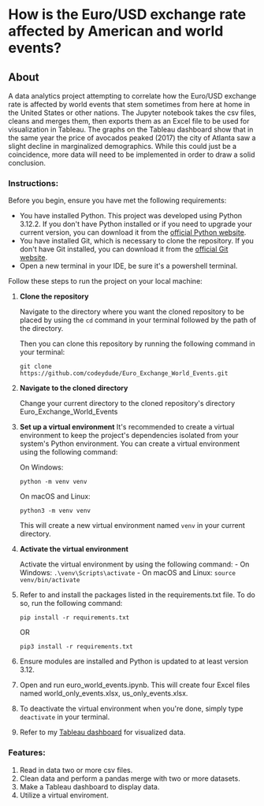 # How is the Euro/USD exchange rate affected by American and world events?

## About
A data analytics project attempting to correlate how the Euro/USD exchange rate is affected by world events that stem sometimes from here at home in the United States or other nations. The Jupyter notebook takes the csv files, cleans and merges them, then exports them as an Excel file to be used for visualization in Tableau. The graphs on the Tableau dashboard show that in the same year the price of avocados peaked (2017) the city of Atlanta saw a slight decline in marginalized demographics. While this could just be a coincidence, more data will need to be implemented in order to draw a solid conclusion.


### Instructions:

Before you begin, ensure you have met the following requirements:

- You have installed Python. This project was developed using Python 3.12.2. If you don't have Python installed or if you need to upgrade your current version, you can download it from the [official Python website](https://www.python.org/downloads/).
- You have installed Git, which is necessary to clone the repository. If you don't have Git installed, you can download it from the [official Git website](https://git-scm.com/downloads).
- Open a new terminal in your IDE, be sure it's a powershell terminal.

Follow these steps to run the project on your local machine:

1. **Clone the repository**

    Navigate to the directory where you want the cloned repository to be placed by using the ```cd``` command in your terminal followed by the path of the directory.

    Then you can clone this repository by running the following command in your terminal:

   ```
   git clone https://github.com/codeydude/Euro_Exchange_World_Events.git
   ```

2. **Navigate to the cloned directory**

   Change your current directory to the cloned repository's directory Euro_Exchange_World_Events

3. **Set up a virtual environment**
    It's recommended to create a virtual environment to keep the project's dependencies isolated from your system's Python environment. You can create a virtual environment using the following command:

    
   On Windows:
   ```
   python -m venv venv
   ```

   On macOS and Linux:
   ```
   python3 -m venv venv
   ```

   This will create a new virtual environment named `venv` in your current directory.

4. **Activate the virtual environment**

    Activate the virtual environment by using the following command:
        - On Windows:
            ```
            .\venv\Scripts\activate
            ```
        - On macOS and Linux:
            ```
            source venv/bin/activate
            ```

5. Refer to and install the packages listed in the requirements.txt file. To do so, run the following command:
    ```
    pip install -r requirements.txt 
    ```
    OR 
    ```
    pip3 install -r requirements.txt
    ```

6. Ensure modules are installed and Python is updated to at least version 3.12.

7. Open and run euro_world_events.ipynb. This will create four Excel files named world_only_events.xlsx, us_only_events.xlsx.

8. To deactivate the virtual environment when you're done, simply type `deactivate` in your terminal.

9. Refer to my [Tableau dashboard](https://public.tableau.com/app/profile/lavin.lalchandani/viz/Eurovs_WorldEvents/Dashboard1) for visualized data.


### Features:
1. Read in data two or more csv files.
2. Clean data and perform a pandas merge with two or more datasets.
3. Make a Tableau dashboard to display data.
4. Utilize a virtual enviroment.